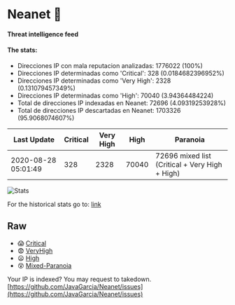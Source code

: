 # Neanet :hocho:
#### Threat intelligence feed
#### The stats:

- Direcciones IP con mala reputacion analizadas: 1776022 (100%)
- Direcciones IP determinadas como 'Critical':  328 (0.0184682396952%)
- Direcciones IP determinadas como 'Very High':  2328 (0.131079457349%)
- Direcciones IP determinadas como 'High':  70040 (3.94364484224)
- Total de direcciones IP indexadas en Neanet:  72696 (4.09319253928%)
- Total de direcciones IP descartadas en Neanet:  1703326 (95.9068074607%)

| Last Update | Critical | Very High | High | Paranoia |
| --- | --- | --- | --- | --- |
| 2020-08-28 05:01:49 | 328 | 2328 | 70040 | 72696 mixed list (Critical + Very High + High)|

![Stats](https://docs.google.com/spreadsheets/d/e/2PACX-1vSnaNMIXVabIpDJjufMlzH7poXnshF3mgd8Is1g9ytUEzVsP5my4Trn8f-xkoLLQ38xpL3HtmUexLo6/pubchart?oid=501124687&format=image)

For the historical stats go to: [link](/stats.csv)
## Raw
- :scream: [Critical](https://raw.githubusercontent.com/JavaGarcia/Neanet/master/blacklists/neanet_critical.txt)
- :fearful: [VeryHigh](https://raw.githubusercontent.com/JavaGarcia/Neanet/master/blacklists/neanet_veryHigh.txtt)
- :frowning: [High](https://raw.githubusercontent.com/JavaGarcia/Neanet/master/blacklists/neanet_high.txt)
- :dizzy_face: [Mixed-Paranoia](https://raw.githubusercontent.com/JavaGarcia/Neanet/master/blacklists/neanet_all.txt)


Your IP is indexed? You may request to takedown. [https://github.com/JavaGarcia/Neanet/issues](https://github.com/JavaGarcia/Neanet/issues)




















































































































































































































































































































































































































































































































